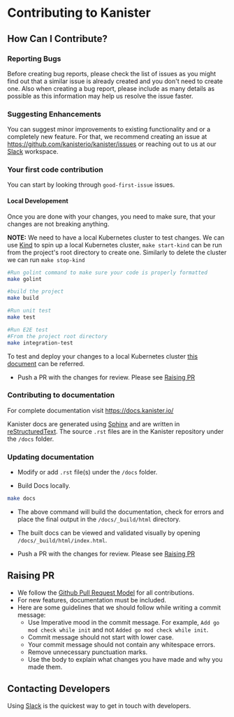 # Contributing to Kanister

## How Can I Contribute?

### Reporting Bugs
Before creating bug reports, please check the list of issues as you might find out that a similar issue is already created and you don't need to create one. Also when creating a bug report, please include as many details as possible as this information may help us resolve the issue faster.

### Suggesting Enhancements
You can suggest minor improvements to existing functionality and or a completely new feature. For that, we recommend creating an issue at https://github.com/kanisterio/kanister/issues or reaching out to us at our [Slack](https://join.slack.com/t/kanisterio/shared_invite/enQtNzg2MDc4NzA0ODY4LTU1NDU2NDZhYjk3YmE5MWNlZWMwYzk1NjNjOGQ3NjAyMjcxMTIyNTE1YzZlMzgwYmIwNWFkNjU0NGFlMzNjNTk) workspace.

### Your first code contribution
You can start by looking through `good-first-issue` issues. 
  
#### Local Developement
Once you are done with your changes, you need to make sure, that your changes are not breaking anything.

**NOTE:**
We need to have a local Kubernetes cluster to test changes. We can use [Kind](https://kind.sigs.k8s.io/) to spin up a local Kubernetes cluster, `make start-kind` can be run from the project's root directory to create one. Similarly to delete the cluster we can run `make stop-kind`

```bash
#Run golint command to make sure your code is properly formatted
make golint

#build the project
make build

#Run unit test 
make test

#Run E2E test
#From the project root directory
make integration-test
```
To test and deploy your changes to a local Kubernetes cluster [this document](https://docs.kanister.io/install.html#building-and-deploying-from-source) can be referred.

- Push a PR with the changes for review. Please see [Raising PR](#raising-pr)

### Contributing to documentation
For complete documentation visit https://docs.kanister.io/

Kanister docs are generated using [Sphinx](https://www.sphinx-doc.org/en/master/) and are written in [reStructuredText](https://docutils.sourceforge.io/rst.html). The source `.rst` files are in the Kanister repository under the `/docs` folder.

### Updating documentation
- Modify or add `.rst` file(s) under the `/docs` folder.

- Build Docs locally.
```bash
make docs
```

- The above command will build the documentation, check for errors and place the final output in the `/docs/_build/html` directory.

- The built docs can be viewed and validated visually by opening `/docs/_build/html/index.html`.

- Push a PR with the changes for review. Please see [Raising PR](#raising-pr)

## Raising PR 
* We follow the [Github Pull Request Model](https://docs.github.com/en/pull-requests/collaborating-with-pull-requests/proposing-changes-to-your-work-with-pull-requests/about-pull-requests) for all contributions.
* For new features, documentation must be included.
* Here are some guidelines that we should follow while writing a commit message:
  - Use Imperative mood in the commit message. For example, `Add go mod check while init` and not `Added go mod check while init`.
  - Commit message should not start with lower case.
  - Your commit message should not contain any whitespace errors.
  - Remove unnecessary punctuation marks.
  - Use the body to explain what changes you have made and why you made them.

## Contacting Developers
Using [Slack](https://join.slack.com/t/kanisterio/shared_invite/enQtNzg2MDc4NzA0ODY4LTU1NDU2NDZhYjk3YmE5MWNlZWMwYzk1NjNjOGQ3NjAyMjcxMTIyNTE1YzZlMzgwYmIwNWFkNjU0NGFlMzNjNTk) is the quickest way to get in touch with developers.
